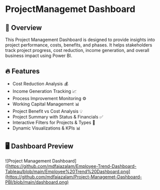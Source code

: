 # ProjectManagemet Dashboard
## 📝 Overview
This Project Management Dashboard is designed to provide insights into project performance, costs, benefits, and phases. It helps stakeholders track project progress, cost reduction, income generation, and overall business impact using Power BI.
## 🔥 Features
* Cost Reduction Analysis 💰
* Income Generation Tracking 📈
* Process Improvement Monitoring ⚙️
* Working Capital Management 📊
* Project Benefit vs Cost Analysis 💡
* Project Summary with Status & Financials ✅
* Interactive Filters for Projects & Types 🎯
* Dynamic Visualizations & KPIs 📊
## 🖥️ Dashboard Preview
![Project Management Dashboard]([https://github.com/mdfaiazalam/Employee-Trend-Dashboard-Tableau/blob/main/Employee%20Trend%20Dashboard.png](https://github.com/mdfaiazalam/Project-Managemet-Dashboard-PBI/blob/main/dashboard.png)
